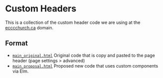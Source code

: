 # Custom Headers

This is a collection of the custom header code we are using at the [ecccchurch.ca](https://eccchurch.ca/) domain.

## Format

- [`main_original.html`](./main_original.html)
    Original code that is copy and pasted to the page header (page settings > advanced)
- [`main_proposal.html`](./main_proposal.html)
    Proposed new code that uses custom components via Elm.
